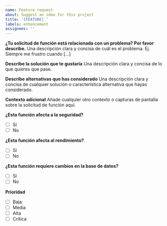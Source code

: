 ```yaml
---
name: Feature request
about: Suggest an idea for this project
title: '[FEATURE] '
labels: enhancement
assignees: ''
---
```


**¿Tu solicitud de función está relacionada con un problema? Por favor describe.**
Una descripción clara y concisa de cuál es el problema. Ej. Siempre me frustro cuando [...]

**Describe la solución que te gustaría**
Una descripción clara y concisa de lo que quieres que pase.

**Describe alternativas que has considerado**
Una descripción clara y concisa de cualquier solución o característica alternativa que hayas considerado.

**Contexto adicional**
Añade cualquier otro contexto o capturas de pantalla sobre la solicitud de función aquí.

**¿Esta función afecta a la seguridad?**

- [ ] Sí
- [ ] No

**¿Esta función afecta al rendimiento?**

- [ ] Sí
- [ ] No

**¿Esta función requiere cambios en la base de datos?**

- [ ] Sí
- [ ] No

**Prioridad**

- [ ] Baja
- [ ] Media
- [ ] Alta
- [ ] Crítica
